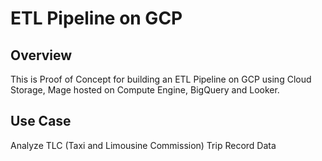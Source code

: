 # ETL Pipeline on GCP

## Overview 

This is Proof of Concept for building an ETL Pipeline on GCP using Cloud Storage, Mage hosted on Compute Engine, BigQuery and Looker. 

## Use Case

Analyze TLC (Taxi and Limousine Commission) Trip Record Data

